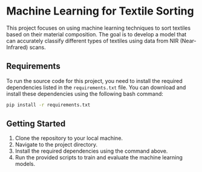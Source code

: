 # Machine Learning for Textile Sorting

This project focuses on using machine learning techniques to sort textiles based on their material composition. The goal is to develop a model that can accurately classify different types of textiles using data from NIR (Near-Infrared) scans.

## Requirements

To run the source code for this project, you need to install the required dependencies listed in the `requirements.txt` file. You can download and install these dependencies using the following bash command:

```bash
pip install -r requirements.txt
```

## Getting Started

1. Clone the repository to your local machine.
2. Navigate to the project directory.
3. Install the required dependencies using the command above.
4. Run the provided scripts to train and evaluate the machine learning models.

